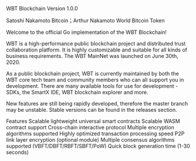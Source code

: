 WBT Blockchain
Version 1.0.0

Satoshi Nakamoto Bitcoin；Arthur Nakamoto World Bitcoin Token

Welcome to the official Go implementation of the WBT Blockchain!

WBT is a high-performance public blockchain project and distributed trust collaboration platform. It is highly customizable and suitable for all kinds of business requirements. The WBT MainNet was launched on June 30th, 2020.

As a public blockchain project, WBT is currently maintained by both the WBT core tech team and community members who can all support you in development. There are many available tools for use for development - SDKs, the SmartX IDE, WBT blockchain explorer and more.

New features are still being rapidly developed, therefore the master branch may be unstable. Stable versions can be found in the releases section.

Features
Scalable lightweight universal smart contracts
Scalable WASM contract support
Cross-chain interactive protocol
Multiple encryption algorithms supported
Highly optimized transaction processing speed
P2P link layer encryption (optional module)
Multiple consensus algorithms supported (VBFT/DBFT/RBFT/SBFT/PoW)
Quick block generation time (1-30 seconds)
